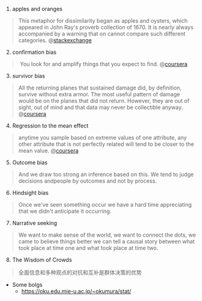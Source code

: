 
1. apples and oranges
> This metaphor for dissimilarity began as apples and oysters, which appeared in John Ray's proverb collection of 1670. It is nearly always accompanied by a warning that on cannot compare such different categories.
> @[stackexchange](https://english.stackexchange.com/questions/132871/origin-of-comparing-apples-and-oranges)

2. confirmation bias
>  You look for and amplify things that you expect to find. 
@[coursera](https://www.coursera.org/learn/dataviz-dashboards/home)

3. survivor bias
> All the returning planes that sustained damage did, by definition, survive without extra armor. The most useful pattern of damage would be on the planes that did not return. However, they are out of sight, out of mind and that data may never be collectible anyway. 
@[coursera](https://www.coursera.org/learn/dataviz-dashboards/home)

4. Regression to the mean effect
> anytime you sample based on extreme values of one attribute, any other attribute that is not perfectly related will tend to be closer to the mean value.
@[coursera](https://www.coursera.org/learn/wharton-people-analytics/lecture/GMEr7/finding-persistence-regression-to-the-mean)

5. Outcome bias
> And we draw too strong an inference based on this. We tend to judge decisions andpeople by outcomes and not by process. 

6. Hindsight bias
> Once we've seen something occur we have a hard time appreciating that we didn't anticipate it occurring. 

7. Narrative seeking
> We want to make sense of the world, we want to connect the dots, we came to believe things better we can tell a causal story between what took place at time one and what took place at time two. 

8. The Wisdom of Crowds
> 全面信息和多种观点的对抗和互补是群体决策的优势

- Some bolgs
  - https://oku.edu.mie-u.ac.jp/~okumura/stat/
